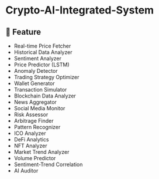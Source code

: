 # Crypto-AI-Integrated-System

## 🌟 Feature
- Real-time Price Fetcher
- Historical Data Analyzer
- Sentiment Analyzer
- Price Predictor (LSTM)
- Anomaly Detector
- Trading Strategy Optimizer
- Wallet Generator
- Transaction Simulator
- Blockchain Data Analyzer
- News Aggregator
- Social Media Monitor
- Risk Assessor
- Arbitrage Finder
- Pattern Recognizer
- ICO Analyzer
- DeFi Analytics
- NFT Analyzer
- Market Trend Analyzer
- Volume Predictor
- Sentiment-Trend Correlation
- AI Auditor
